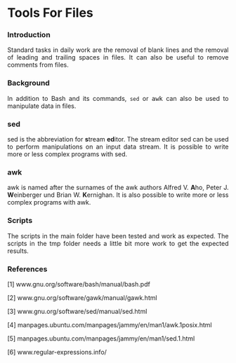 # Tools For Files

### Introduction

<p align="justify">Standard tasks in daily work are the removal of blank lines and the removal of leading and trailing spaces in files. It can also be useful to remove comments from files.</p>

### Background

<p align="justify">In addition to Bash and its commands, <code>sed</code> or <kbd>awk</kbd> can also be used to manipulate data in files.</p>

### sed

<p align="justify">sed is the abbreviation for <b>s</b>tream <b>ed</b>itor. The stream editor sed can be used to perform manipulations on an input data stream. It is possible to write more or less complex programs with sed.</p>

### awk

<p align="justify">awk is named after the surnames of the awk authors Alfred V. <b>A</b>ho, Peter J. <b>W</b>einberger und Brian W. <b>K</b>ernighan. It is also possible to write more or less complex programs with awk.</p>

### Scripts

<p align="justify">The scripts in the main folder have been tested and work as expected. The scripts in the tmp folder needs a little bit more work to get the expected results.</p>

### References

[1] www&#8203;.gnu.org/software/bash/manual/bash.pdf

[2] www&#8203;.gnu.org/software/gawk/manual/gawk.html

[3] www&#8203;.gnu.org/software/sed/manual/sed.html

[4] manpages.ubuntu.com/manpages/jammy/en/man1/awk.1posix.html

[5] manpages.ubuntu.com/manpages/jammy/en/man1/sed.1.html

[6] www&#8203;.regular-expressions.info/



